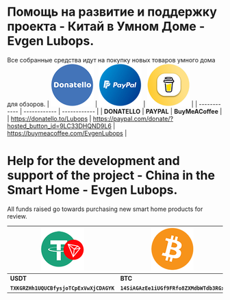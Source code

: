 # Помощь на развитие и поддержку проекта - Китай в Умном Доме - Evgen Lubops.
Все собранные средства идут на покупку новых товаров умного дома для обзоров.
| [![Donatello](https://github.com/EvgenLubops/Donate/blob/main/img/donatello_100.png "Donatello")](https://donatello.to/Lubops "Donatello")  | [![PAYPAL](https://github.com/EvgenLubops/Donate/blob/main/img/paypal_100.png "PAYPAL")](https://www.paypal.com/donate/?hosted_button_id=9LC33DHQND9L6 "PAYPAL")  | [![BuyMeACoffee](https://github.com/EvgenLubops/Donate/blob/main/img/buyinmeacooffe_100.png "BuyMeACoffee")](https://www.buymeacoffee.com/EvgenLubops "BuyMeACoffee")  |
| ------------ | ------------ | ------------ |
|  **DONATELLO**  |  **PAYPAL**  |   **BuyMeACoffee**  |
| https://donatello.to/Lubops |  https://paypal.com/donate/?hosted_button_id=9LC33DHQND9L6 |  https://buymeacoffee.com/EvgenLubops |
# Help for the development and support of the project - China in the Smart Home - Evgen Lubops.
All funds raised go towards purchasing new smart home products for review.

| ![USD Tether](https://github.com/EvgenLubops/Donate/blob/main/img/trc20_100.png "USD Tether") | ![BITCOIN](https://github.com/EvgenLubops/Donate/blob/main/img/bitcoin_100.png "BITCOIN") | ![TONCOIN](https://github.com/EvgenLubops/Donate/blob/main/img/ton_100.png "TONCOIN")  |
| ------------ | ------------  |------------ |
|  **USDT**  |   **BTC**  |  **TON**  |
|**`TXKGRZHh1UQUCBfysjoTCpExVwXjCDAGYK`**|**`14SiAGAzEe1iUGf9FRfo8ZXMdbWTdb3RGx`**|**`UQBxu99K2A2lvdXMZFFsxfs09uHWb4ahFrVWisb6BBFWthm7`**|

